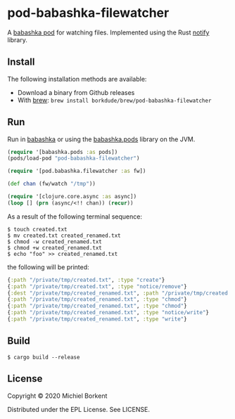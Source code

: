 # pod-babashka-filewatcher

A [babashka pod](https://github.com/borkdude/babashka/blob/master/doc/pods.md)
for watching files. Implemented using the Rust
[notify](https://github.com/notify-rs/notify) library.

## Install

The following installation methods are available:

- Download a binary from Github releases
- With [brew](https://brew.sh/): `brew install borkdude/brew/pod-babashka-filewatcher`

## Run

Run in [babashka](https://github.com/borkdude/babashka/) or using the
[babashka.pods](https://github.com/babashka/babashka.pods) library on the JVM.

``` clojure
(require '[babashka.pods :as pods])
(pods/load-pod "pod-babashka-filewatcher")

(require '[pod.babashka.filewatcher :as fw])

(def chan (fw/watch "/tmp"))

(require '[clojure.core.async :as async])
(loop [] (prn (async/<!! chan)) (recur))
```

As a result of the following terminal sequence:

``` shell
$ touch created.txt
$ mv created.txt created_renamed.txt
$ chmod -w created_renamed.txt
$ chmod +w created_renamed.txt
$ echo "foo" >> created_renamed.txt
```

the following will be printed:

``` clojure
{:path "/private/tmp/created.txt", :type "create"}
{:path "/private/tmp/created.txt", :type "notice/remove"}
{:dest "/private/tmp/created_renamed.txt", :path "/private/tmp/created.txt", :type "rename"}
{:path "/private/tmp/created_renamed.txt", :type "chmod"}
{:path "/private/tmp/created_renamed.txt", :type "chmod"}
{:path "/private/tmp/created_renamed.txt", :type "notice/write"}
{:path "/private/tmp/created_renamed.txt", :type "write"}
```

## Build

```
$ cargo build --release
```

## License

Copyright © 2020 Michiel Borkent

Distributed under the EPL License. See LICENSE.
